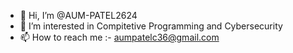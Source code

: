 - 👋 Hi, I’m @AUM-PATEL2624
- 👀 I’m interested in Compitetive Programming and Cybersecurity
- 📫 How to reach me :- aumpatelc36@gmail.com

<!---
AUM-PATEL2624/AUM-PATEL2624 is a ✨ special ✨ repository because its `README.md` (this file) appears on your GitHub profile.
You can click the Preview link to take a look at your changes.
--->

